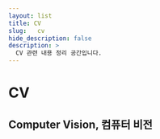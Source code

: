 ```yaml
---
layout: list
title: CV
slug:   cv
hide_description: false
description: >
  CV 관련 내용 정리 공간입니다.
---
```


# CV
## Computer Vision, 컴퓨터 비전

